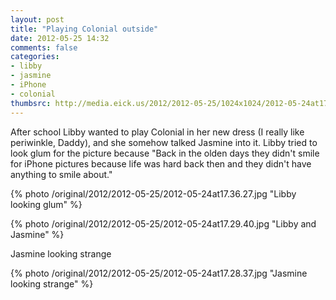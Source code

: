 ```yaml
---
layout: post
title: "Playing Colonial outside"
date: 2012-05-25 14:32
comments: false
categories: 
- libby
- jasmine
- iPhone
- colonial
thumbsrc: http://media.eick.us/2012/2012-05-25/1024x1024/2012-05-24at17.29.40.jpg
---
```

After school Libby wanted to play Colonial in her new dress (I really like periwinkle, Daddy), and she somehow talked Jasmine into it.  Libby tried to look glum for the picture because "Back in the olden days they didn't smile for iPhone pictures because life was hard back then and they didn't have anything to smile about."




{% photo /original/2012/2012-05-25/2012-05-24at17.36.27.jpg "Libby looking glum" %}




{% photo /original/2012/2012-05-25/2012-05-24at17.29.40.jpg "Libby and Jasmine" %}



Jasmine looking strange



{% photo /original/2012/2012-05-25/2012-05-24at17.28.37.jpg "Jasmine looking strange" %}

